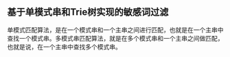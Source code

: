 ## 基于单模式串和Trie树实现的敏感词过滤
单模式匹配算法，是在一个模式串和一个主串之间进行匹配，也就是在一个主串中查找一个模式串。多模式串匹配算法，就是在多个模式串和一个主串之间做匹配，也就是说，在一个主串中查找多个模式串。